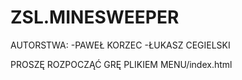 # ZSL.MINESWEEPER
AUTORSTWA:
-PAWEŁ KORZEC
-ŁUKASZ CEGIELSKI

PROSZĘ ROZPOCZĄĆ GRĘ PLIKIEM MENU/index.html
